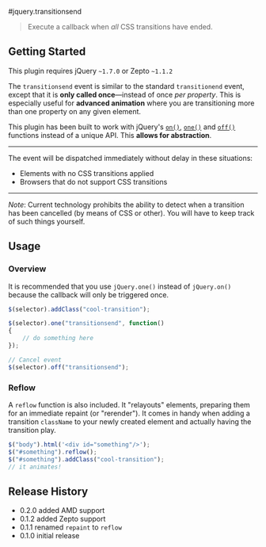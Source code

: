 #jquery.transitionsend

> Execute a callback when *all* CSS transitions have ended.

## Getting Started

This plugin requires jQuery `~1.7.0` or Zepto `~1.1.2`

The `transitionsend` event is similar to the standard `transitionend` event, except that it is **only called once**—instead of once *per property*. This is especially useful for **advanced animation** where you are transitioning more than one property on any given element.

This plugin has been built to work with jQuery's [`on()`](http://api.jquery.com/on/), [`one()`](http://api.jquery.com/one/) and [`off()`](http://api.jquery.com/off/) functions instead of
a unique API. This **allows for abstraction**.

- - -
The event will be dispatched immediately without delay in these situations:
* Elements with no CSS transitions applied
* Browsers that do not support CSS transitions

- - -
*Note*: Current technology prohibits the ability to detect when a transition has been cancelled (by means of CSS or other). You will have to keep track of such things yourself.

## Usage
### Overview
It is recommended that you use `jQuery.one()` instead of `jQuery.on()` because the callback will only be
triggered once.
```js
$(selector).addClass("cool-transition");

$(selector).one("transitionsend", function()
{
	// do something here
});

// Cancel event
$(selector).off("transitionsend");
```

### Reflow
A `reflow` function is also included. It "relayouts" elements, preparing them for an immediate repaint (or "rerender"). It comes in handy when adding a transition `className` to your newly created element and actually having the transition play.
```javascript
$("body").html('<div id="something"/>');
$("#something").reflow();
$("#something").addClass("cool-transition");
// it animates!
```

## Release History
* 0.2.0 added AMD support
* 0.1.2 added Zepto support
* 0.1.1 renamed `repaint` to `reflow`
* 0.1.0 initial release
